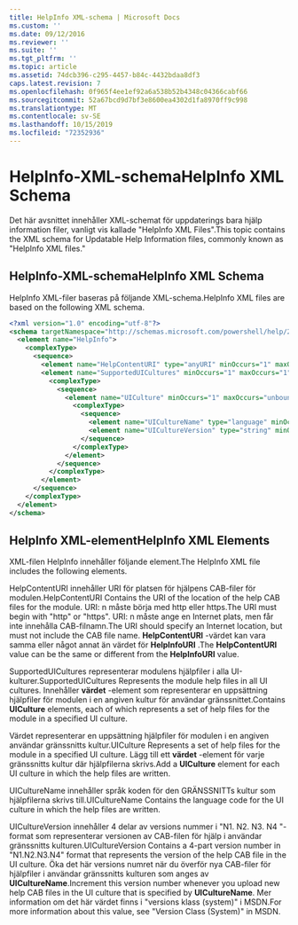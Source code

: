 ```yaml
---
title: HelpInfo XML-schema | Microsoft Docs
ms.custom: ''
ms.date: 09/12/2016
ms.reviewer: ''
ms.suite: ''
ms.tgt_pltfrm: ''
ms.topic: article
ms.assetid: 74dcb396-c295-4457-b84c-4432bdaa8df3
caps.latest.revision: 7
ms.openlocfilehash: 0f965f4ee1ef92a6a538b52b4348c04366cabf66
ms.sourcegitcommit: 52a67bcd9d7bf3e8600ea4302d1fa8970ff9c998
ms.translationtype: MT
ms.contentlocale: sv-SE
ms.lasthandoff: 10/15/2019
ms.locfileid: "72352936"
---
```

# <a name="helpinfo-xml-schema"></a><span data-ttu-id="2e87c-102">HelpInfo-XML-schema</span><span class="sxs-lookup"><span data-stu-id="2e87c-102">HelpInfo XML Schema</span></span>

<span data-ttu-id="2e87c-103">Det här avsnittet innehåller XML-schemat för uppdaterings bara hjälp information filer, vanligt vis kallade "HelpInfo XML Files".</span><span class="sxs-lookup"><span data-stu-id="2e87c-103">This topic contains the XML schema for Updatable Help Information files, commonly known as "HelpInfo XML files."</span></span>

## <a name="helpinfo-xml-schema"></a><span data-ttu-id="2e87c-104">HelpInfo-XML-schema</span><span class="sxs-lookup"><span data-stu-id="2e87c-104">HelpInfo XML Schema</span></span>

<span data-ttu-id="2e87c-105">HelpInfo XML-filer baseras på följande XML-schema.</span><span class="sxs-lookup"><span data-stu-id="2e87c-105">HelpInfo XML files are based on the following XML schema.</span></span>

```xml
<?xml version="1.0" encoding="utf-8"?>
<schema targetNamespace="http://schemas.microsoft.com/powershell/help/2010/05" xmlns="http://www.w3.org/2001/XMLSchema">
  <element name="HelpInfo">
    <complexType>
      <sequence>
        <element name="HelpContentURI" type="anyURI" minOccurs="1" maxOccurs="1" />
        <element name="SupportedUICultures" minOccurs="1" maxOccurs="1">
          <complexType>
            <sequence>
              <element name="UICulture" minOccurs="1" maxOccurs="unbounded">
                <complexType>
                  <sequence>
                    <element name="UICultureName" type="language" minOccurs="1" maxOccurs="1" />
                    <element name="UICultureVersion" type="string" minOccurs="1" maxOccurs="1" />
                  </sequence>
                </complexType>
              </element>
            </sequence>
          </complexType>
        </element>
      </sequence>
    </complexType>
  </element>
</schema>
```

## <a name="helpinfo-xml-elements"></a><span data-ttu-id="2e87c-106">HelpInfo XML-element</span><span class="sxs-lookup"><span data-stu-id="2e87c-106">HelpInfo XML Elements</span></span>

<span data-ttu-id="2e87c-107">XML-filen HelpInfo innehåller följande element.</span><span class="sxs-lookup"><span data-stu-id="2e87c-107">The HelpInfo XML file includes the following elements.</span></span>

<span data-ttu-id="2e87c-108">HelpContentURI innehåller URI för platsen för hjälpens CAB-filer för modulen.</span><span class="sxs-lookup"><span data-stu-id="2e87c-108">HelpContentURI Contains the URI of the location of the help CAB files for the module.</span></span> <span data-ttu-id="2e87c-109">URI: n måste börja med http eller https.</span><span class="sxs-lookup"><span data-stu-id="2e87c-109">The URI must begin with "http" or "https".</span></span> <span data-ttu-id="2e87c-110">URI: n måste ange en Internet plats, men får inte innehålla CAB-filnamn.</span><span class="sxs-lookup"><span data-stu-id="2e87c-110">The URI should specify an Internet location, but must not include the CAB file name.</span></span> <span data-ttu-id="2e87c-111">**HelpContentURI** -värdet kan vara samma eller något annat än värdet för **HelpInfoURI** .</span><span class="sxs-lookup"><span data-stu-id="2e87c-111">The **HelpContentURI** value can be the  same or different from the **HelpInfoURI** value.</span></span>

<span data-ttu-id="2e87c-112">SupportedUICultures representerar modulens hjälpfiler i alla UI-kulturer.</span><span class="sxs-lookup"><span data-stu-id="2e87c-112">SupportedUICultures Represents the module help files in all UI cultures.</span></span> <span data-ttu-id="2e87c-113">Innehåller **värdet** -element som representerar en uppsättning hjälpfiler för modulen i en angiven kultur för användar gränssnittet.</span><span class="sxs-lookup"><span data-stu-id="2e87c-113">Contains **UICulture** elements, each of which represents a set of help files for the module in a specified UI culture.</span></span>

<span data-ttu-id="2e87c-114">Värdet representerar en uppsättning hjälpfiler för modulen i en angiven användar gränssnitts kultur.</span><span class="sxs-lookup"><span data-stu-id="2e87c-114">UICulture Represents a set of help files for the module in a specified UI culture.</span></span> <span data-ttu-id="2e87c-115">Lägg till ett **värdet** -element för varje gränssnitts kultur där hjälpfilerna skrivs.</span><span class="sxs-lookup"><span data-stu-id="2e87c-115">Add a **UICulture** element for each UI culture in which the help files are written.</span></span>

<span data-ttu-id="2e87c-116">UICultureName innehåller språk koden för den GRÄNSSNITTs kultur som hjälpfilerna skrivs till.</span><span class="sxs-lookup"><span data-stu-id="2e87c-116">UICultureName Contains the language code for the UI culture in which the help files are written.</span></span>

<span data-ttu-id="2e87c-117">UICultureVersion innehåller 4 delar av versions nummer i "N1. N2. N3. N4 "-format som representerar versionen av CAB-filen för hjälp i användar gränssnitts kulturen.</span><span class="sxs-lookup"><span data-stu-id="2e87c-117">UICultureVersion Contains a 4-part version number in "N1.N2.N3.N4" format that represents the version of the help CAB file in the UI culture.</span></span> <span data-ttu-id="2e87c-118">Öka det här versions numret när du överför nya CAB-filer för hjälpfiler i användar gränssnitts kulturen som anges av **UICultureName**.</span><span class="sxs-lookup"><span data-stu-id="2e87c-118">Increment this version number whenever you upload new help CAB files in the UI culture that is specified by **UICultureName**.</span></span> <span data-ttu-id="2e87c-119">Mer information om det här värdet finns i "versions klass (system)" i MSDN.</span><span class="sxs-lookup"><span data-stu-id="2e87c-119">For more information about this value, see "Version Class (System)" in MSDN.</span></span>